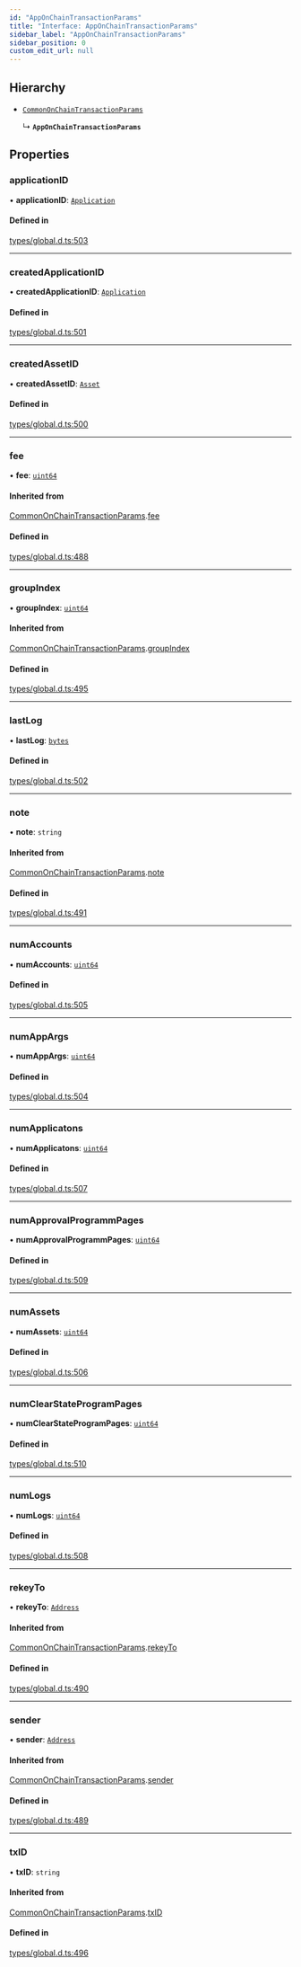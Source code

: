 ```yaml
---
id: "AppOnChainTransactionParams"
title: "Interface: AppOnChainTransactionParams"
sidebar_label: "AppOnChainTransactionParams"
sidebar_position: 0
custom_edit_url: null
---
```


## Hierarchy

- [`CommonOnChainTransactionParams`](CommonOnChainTransactionParams.md)

  ↳ **`AppOnChainTransactionParams`**

## Properties

### applicationID

• **applicationID**: [`Application`](../classes/Application.md)

#### Defined in

[types/global.d.ts:503](https://github.com/algorand-devrel/tealscript/blob/19d5bb7/types/global.d.ts#L503)

___

### createdApplicationID

• **createdApplicationID**: [`Application`](../classes/Application.md)

#### Defined in

[types/global.d.ts:501](https://github.com/algorand-devrel/tealscript/blob/19d5bb7/types/global.d.ts#L501)

___

### createdAssetID

• **createdAssetID**: [`Asset`](../classes/Asset.md)

#### Defined in

[types/global.d.ts:500](https://github.com/algorand-devrel/tealscript/blob/19d5bb7/types/global.d.ts#L500)

___

### fee

• **fee**: [`uint64`](../modules.md#uint64)

#### Inherited from

[CommonOnChainTransactionParams](CommonOnChainTransactionParams.md).[fee](CommonOnChainTransactionParams.md#fee)

#### Defined in

[types/global.d.ts:488](https://github.com/algorand-devrel/tealscript/blob/19d5bb7/types/global.d.ts#L488)

___

### groupIndex

• **groupIndex**: [`uint64`](../modules.md#uint64)

#### Inherited from

[CommonOnChainTransactionParams](CommonOnChainTransactionParams.md).[groupIndex](CommonOnChainTransactionParams.md#groupindex)

#### Defined in

[types/global.d.ts:495](https://github.com/algorand-devrel/tealscript/blob/19d5bb7/types/global.d.ts#L495)

___

### lastLog

• **lastLog**: [`bytes`](../modules.md#bytes)

#### Defined in

[types/global.d.ts:502](https://github.com/algorand-devrel/tealscript/blob/19d5bb7/types/global.d.ts#L502)

___

### note

• **note**: `string`

#### Inherited from

[CommonOnChainTransactionParams](CommonOnChainTransactionParams.md).[note](CommonOnChainTransactionParams.md#note)

#### Defined in

[types/global.d.ts:491](https://github.com/algorand-devrel/tealscript/blob/19d5bb7/types/global.d.ts#L491)

___

### numAccounts

• **numAccounts**: [`uint64`](../modules.md#uint64)

#### Defined in

[types/global.d.ts:505](https://github.com/algorand-devrel/tealscript/blob/19d5bb7/types/global.d.ts#L505)

___

### numAppArgs

• **numAppArgs**: [`uint64`](../modules.md#uint64)

#### Defined in

[types/global.d.ts:504](https://github.com/algorand-devrel/tealscript/blob/19d5bb7/types/global.d.ts#L504)

___

### numApplicatons

• **numApplicatons**: [`uint64`](../modules.md#uint64)

#### Defined in

[types/global.d.ts:507](https://github.com/algorand-devrel/tealscript/blob/19d5bb7/types/global.d.ts#L507)

___

### numApprovalProgrammPages

• **numApprovalProgrammPages**: [`uint64`](../modules.md#uint64)

#### Defined in

[types/global.d.ts:509](https://github.com/algorand-devrel/tealscript/blob/19d5bb7/types/global.d.ts#L509)

___

### numAssets

• **numAssets**: [`uint64`](../modules.md#uint64)

#### Defined in

[types/global.d.ts:506](https://github.com/algorand-devrel/tealscript/blob/19d5bb7/types/global.d.ts#L506)

___

### numClearStateProgramPages

• **numClearStateProgramPages**: [`uint64`](../modules.md#uint64)

#### Defined in

[types/global.d.ts:510](https://github.com/algorand-devrel/tealscript/blob/19d5bb7/types/global.d.ts#L510)

___

### numLogs

• **numLogs**: [`uint64`](../modules.md#uint64)

#### Defined in

[types/global.d.ts:508](https://github.com/algorand-devrel/tealscript/blob/19d5bb7/types/global.d.ts#L508)

___

### rekeyTo

• **rekeyTo**: [`Address`](../classes/Address.md)

#### Inherited from

[CommonOnChainTransactionParams](CommonOnChainTransactionParams.md).[rekeyTo](CommonOnChainTransactionParams.md#rekeyto)

#### Defined in

[types/global.d.ts:490](https://github.com/algorand-devrel/tealscript/blob/19d5bb7/types/global.d.ts#L490)

___

### sender

• **sender**: [`Address`](../classes/Address.md)

#### Inherited from

[CommonOnChainTransactionParams](CommonOnChainTransactionParams.md).[sender](CommonOnChainTransactionParams.md#sender)

#### Defined in

[types/global.d.ts:489](https://github.com/algorand-devrel/tealscript/blob/19d5bb7/types/global.d.ts#L489)

___

### txID

• **txID**: `string`

#### Inherited from

[CommonOnChainTransactionParams](CommonOnChainTransactionParams.md).[txID](CommonOnChainTransactionParams.md#txid)

#### Defined in

[types/global.d.ts:496](https://github.com/algorand-devrel/tealscript/blob/19d5bb7/types/global.d.ts#L496)
